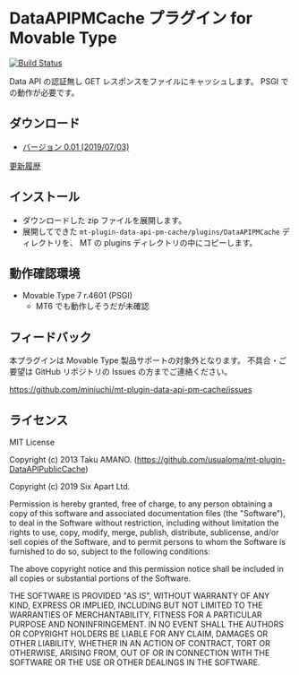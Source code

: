 # DataAPIPMCache プラグイン for Movable Type

[![Build Status](https://travis-ci.org/miniuchi/mt-plugin-data-api-pm-cache.svg?branch=master)](https://travis-ci.org/miniuchi/mt-plugin-data-api-pm-cache)

Data API の認証無し GET レスポンスをファイルにキャッシュします。 PSGI での動作が必要です。

## ダウンロード

* [バージョン 0.01 (2019/07/03)](https://github.com/miniuchi/mt-plugin-data-api-pm-cache/archive/0.01.zip)

[更新履歴](https://github.com/miniuchi/mt-plugin-data-api-pm-cache/releases)

## インストール

* ダウンロードした zip ファイルを展開します。
* 展開してできた `mt-plugin-data-api-pm-cache/plugins/DataAPIPMCache` ディレクトリを、 MT の plugins ディレクトリの中にコピーします。

## 動作確認環境

* Movable Type 7 r.4601 (PSGI)
  * MT6 でも動作しそうだが未確認

## フィードバック

本プラグインは Movable Type 製品サポートの対象外となります。
不具合・ご要望は GitHub リポジトリの Issues の方までご連絡ください。

https://github.com/miniuchi/mt-plugin-data-api-pm-cache/issues

## ライセンス

MIT License

Copyright (c) 2013 Taku AMANO. (https://github.com/usualoma/mt-plugin-DataAPIPublicCache)

Copyright (c) 2019 Six Apart Ltd.

Permission is hereby granted, free of charge, to any person obtaining a copy
of this software and associated documentation files (the "Software"), to deal
in the Software without restriction, including without limitation the rights
to use, copy, modify, merge, publish, distribute, sublicense, and/or sell
copies of the Software, and to permit persons to whom the Software is
furnished to do so, subject to the following conditions:

The above copyright notice and this permission notice shall be included in all
copies or substantial portions of the Software.

THE SOFTWARE IS PROVIDED "AS IS", WITHOUT WARRANTY OF ANY KIND, EXPRESS OR
IMPLIED, INCLUDING BUT NOT LIMITED TO THE WARRANTIES OF MERCHANTABILITY,
FITNESS FOR A PARTICULAR PURPOSE AND NONINFRINGEMENT. IN NO EVENT SHALL THE
AUTHORS OR COPYRIGHT HOLDERS BE LIABLE FOR ANY CLAIM, DAMAGES OR OTHER
LIABILITY, WHETHER IN AN ACTION OF CONTRACT, TORT OR OTHERWISE, ARISING FROM,
OUT OF OR IN CONNECTION WITH THE SOFTWARE OR THE USE OR OTHER DEALINGS IN THE
SOFTWARE.

